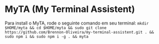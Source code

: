 # MyTA (My Terminal Assistent)

Para install o MyTA, rode o seguinte comando em seu terminal:
`mkdir $HOME/myta && cd $HOME/myta && sudo git clone https://github.com/Brennon-Oliveira/my-terminal-assistent.git . && sudo npm i && sudo npm i -g . && myta`

